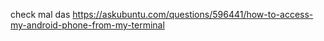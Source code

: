 check mal das https://askubuntu.com/questions/596441/how-to-access-my-android-phone-from-my-terminal
